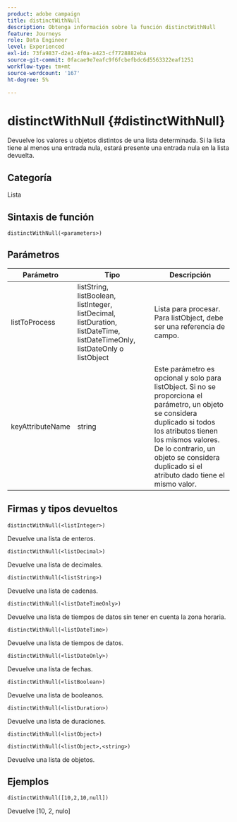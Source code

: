```yaml
---
product: adobe campaign
title: distinctWithNull
description: Obtenga información sobre la función distinctWithNull
feature: Journeys
role: Data Engineer
level: Experienced
exl-id: 73fa9837-d2e1-4f0a-a423-cf7728882eba
source-git-commit: 0facae9e7eafc9f6fcbefbdc6d5563322eaf1251
workflow-type: tm+mt
source-wordcount: '167'
ht-degree: 5%

---
```


# distinctWithNull {#distinctWithNull}

Devuelve los valores u objetos distintos de una lista determinada. Si la lista tiene al menos una entrada nula, estará presente una entrada nula en la lista devuelta.

## Categoría

Lista

## Sintaxis de función

`distinctWithNull(<parameters>)`

## Parámetros

| Parámetro | Tipo | Descripción |
|-----------|------------------|------------------|
| listToProcess | listString, listBoolean, listInteger, listDecimal, listDuration, listDateTime, listDateTimeOnly, listDateOnly o listObject | Lista para procesar. Para listObject, debe ser una referencia de campo. |
| keyAttributeName | string | Este parámetro es opcional y solo para listObject. Si no se proporciona el parámetro, un objeto se considera duplicado si todos los atributos tienen los mismos valores. De lo contrario, un objeto se considera duplicado si el atributo dado tiene el mismo valor. |

## Firmas y tipos devueltos

`distinctWithNull(<listInteger>)`

Devuelve una lista de enteros.

`distinctWithNull(<listDecimal>)`

Devuelve una lista de decimales.

`distinctWithNull(<listString>)`

Devuelve una lista de cadenas.

`distinctWithNull(<listDateTimeOnly>)`

Devuelve una lista de tiempos de datos sin tener en cuenta la zona horaria.

`distinctWithNull(<listDateTime>)`

Devuelve una lista de tiempos de datos.

`distinctWithNull(<listDateOnly>)`

Devuelve una lista de fechas.

`distinctWithNull(<listBoolean>)`

Devuelve una lista de booleanos.

`distinctWithNull(<listDuration>)`

Devuelve una lista de duraciones.

`distinctWithNull(<listObject>)`

`distinctWithNull(<listObject>,<string>)`

Devuelve una lista de objetos.

## Ejemplos

`distinctWithNull([10,2,10,null])`

Devuelve [10, 2, nulo]
